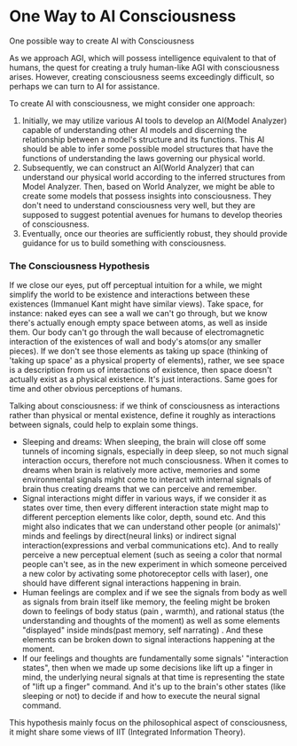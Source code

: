 # One Way to AI Consciousness
One possible way to create AI with Consciousness

As we approach AGI, which will possess intelligence equivalent to that of humans,
the quest for creating a truly human-like AGI with consciousness arises.
However, creating consciousness seems exceedingly difficult, so perhaps we can
turn to AI for assistance.

To create AI with consciousness, we might consider one approach:

1) Initially, we may utilize various AI tools to develop an AI(Model Analyzer) capable of understanding
  other AI models and discerning the relationship between a model's structure and its
  functions. This AI should be able to infer some possible model structures that have
  the functions of understanding the laws governing our physical world.
2) Subsequently, we can construct an AI(World Analyzer) that can understand our physical world according to the
  inferred structures from Model Analyzer. Then, based on World Analyzer, we might be able to create some models
  that possess insights into consciousness. They don't need to understand consciousness
  very well, but they are supposed to suggest potential avenues for humans to develop
  theories of consciousness.
3) Eventually, once our theories are sufficiently robust, they should provide guidance
  for us to build something with consciousness.

### The Consciousness Hypothesis

If we close our eyes, put off perceptual intuition for a while, we might simplify the world to be existence and interactions between these existences (Immanuel Kant might have similar views). Take space, for instance: naked eyes can see a wall we  can't go through, but we know there's actually enough empty space between atoms, as well as inside them. Our body can't go through the wall because of electromagnetic interaction of the existences of wall and body's atoms(or any smaller pieces). If we don't see those elements as taking up space (thinking of 'taking up space' as a physical property of elements), rather, we see space is a description from us of interactions of existence, then space doesn't actually exist as a physical existence. It's just interactions. Same goes for time and other obvious perceptions of humans. 

Talking about consciousness: if we think of consciousness as interactions rather than physical or mental existence, define it roughly as interactions between signals, could help to explain some things. 

-  Sleeping and dreams: When sleeping, the brain will close off some tunnels of incoming signals, especially in deep sleep, so not much signal interaction occurs, therefore not much consciousness. When it comes to dreams when brain is relatively more active, memories and some environmental signals might come to interact with internal signals of brain thus creating dreams that we can perceive and remember. 
- Signal interactions might differ in various ways, if we consider it as states over time, then every different interaction state might map to different perception elements like color, depth, sound etc. And this might also indicates that we can understand other people (or animals)' minds and feelings by direct(neural links) or indirect signal interaction(expressions and verbal communications etc). And to really perceive a new perceptual element (such as seeing a color that normal people can't see, as in the new experiment in which someone perceived a new color by activating some photoreceptor cells with laser), one should have different signal interactions happening in brain. 
- Human feelings are complex and if we see the signals from body as well as signals from brain itself like memory, the feeling might be broken down to feelings of body status (pain , warmth), and rational status (the understanding and thoughts of the moment) as well as some elements "displayed" inside minds(past memory, self narrating) . And these elements can be broken down to signal interactions happening at the moment. 
- If our feelings and thoughts are fundamentally  some signals' "interaction states", then when we made up some decisions like lift up a finger in mind, the underlying neural signals at that time is representing the state of "lift up a finger" command. And it's up to the brain's other states (like sleeping or not) to decide if and how to execute the neural signal command. 

This hypothesis mainly focus on the philosophical aspect of consciousness, it might share some views of IIT (Integrated Information Theory). 
